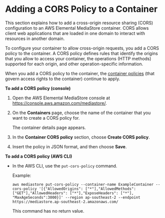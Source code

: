 # Adding a CORS Policy to a Container<a name="cors-policy-adding"></a>

This section explains how to add a cross\-origin resource sharing \(CORS\) configuration to an AWS Elemental MediaStore container\. CORS allows client web applications that are loaded in one domain to interact with resources in another domain\.

To configure your container to allow cross\-origin requests, you add a CORS policy to the container\. A CORS policy defines rules that identify the origins that you allow to access your container, the operations \(HTTP methods\) supported for each origin, and other operation\-specific information\.

When you add a CORS policy to the container, the [container policies](policies.md) \(that govern access rights to the container\) continue to apply\.

**To add a CORS policy \(console\)**

1. Open the AWS Elemental MediaStore console at [https://console\.aws\.amazon\.com/mediastore/](https://console.aws.amazon.com/mediastore/)\.

1. On the **Containers** page, choose the name of the container that you want to create a CORS policy for\.

   The container details page appears\. 

1. In the **Container CORS policy** section, choose **Create CORS policy**\.

1. Insert the policy in JSON format, and then choose **Save**\.

**To add a CORS policy \(AWS CLI\)**
+ In the AWS CLI, use the `put-cors-policy` command\.

  Example:

  ```
  aws mediastore put-cors-policy --container-name ExampleContainer --cors-policy '[{"AllowedOrigins": ["*"],"AllowedMethods": ["GET"],"AllowedHeaders": ["*"],"ExposeHeaders": ["*"], "MaxAgeSeconds":3000}]' --region ap-southeast-2 --endpoint https://mediastore.ap-southeast-2.amazonaws.com/
  ```

  This command has no return value\.